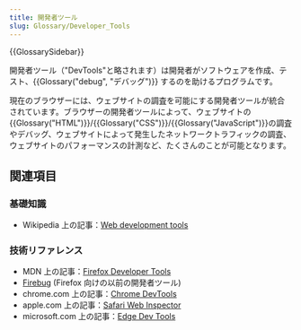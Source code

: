 ```yaml
---
title: 開発者ツール
slug: Glossary/Developer_Tools
---
```


{{GlossarySidebar}}

開発者ツール（"DevTools"と略されます）は開発者がソフトウェアを作成、テスト、{{Glossary("debug", "デバッグ")}} するのを助けるプログラムです。

現在のブラウザーには、ウェブサイトの調査を可能にする開発者ツールが統合されています。ブラウザーの開発者ツールによって、ウェブサイトの{{Glossary("HTML")}}/{{Glossary("CSS")}}/{{Glossary("JavaScript")}}の調査やデバッグ、ウェブサイトによって発生したネットワークトラフィックの調査、ウェブサイトのパフォーマンスの計測など、たくさんのことが可能となります。

## 関連項目

### 基礎知識

- Wikipedia 上の記事：[Web development tools](https://en.wikipedia.org/wiki/Web_development_tools)

### 技術リファレンス

- MDN 上の記事：[Firefox Developer Tools](/ja/docs/Tools)
- [Firebug](https://getfirebug.com/) (Firefox 向けの以前の開発者ツール)
- chrome.com 上の記事：[Chrome DevTools](https://developer.chrome.com/devtools)
- apple.com 上の記事：[Safari Web Inspector](https://developer.apple.com/library/content/documentation/AppleApplications/Conceptual/Safari_Developer_Guide/Introduction/Introduction.html#//apple_ref/doc/uid/TP40007874-CH1-SW1)
- microsoft.com 上の記事：[Edge Dev Tools](https://docs.microsoft.com/en-us/microsoft-edge/f12-devtools-guide)
